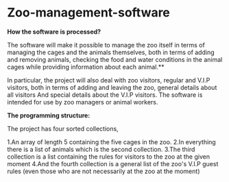 # Zoo-management-software


**How the software is processed?**

The software will make it possible to manage the zoo itself in terms of managing the cages and the animals themselves, both in terms of adding and removing animals, checking the food and water conditions in the animal cages while providing information about each animal.**

In particular, the project will also deal with zoo visitors, regular and V.I.P visitors, both in terms of adding and leaving the zoo, general details about all visitors And special details about the V.I.P visitors. The software is intended for use by zoo managers or animal workers.

**The programming structure:**

The project has four sorted collections,

1.An array of length 5 containing the five cages in the zoo.
2.In everything there is a list of animals which is the second collection.
3.The third collection is a list containing the rules for visitors to the zoo at the given moment
4.And the fourth collection is a general list of the zoo's V.I.P guest rules (even those who are not necessarily at the zoo at the moment)
